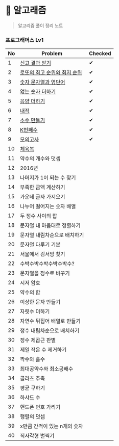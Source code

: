 # 🐳 알고래즘

> 알고리즘 풀이 정리 노트

### 프로그래머스 Lv1

| No  | Problem                                                                             | Checked |
| --- | ----------------------------------------------------------------------------------- | ------- |
| 1   | [신고 결과 받기](https://school.programmers.co.kr/learn/courses/30/lessons/92334)         | ✔       |
| 2   | [로또의 최고 순위와 최저 순위](https://school.programmers.co.kr/learn/courses/30/lessons/77484) | ✔       |
| 3   | [숫자 문자열과 영단어](https://school.programmers.co.kr/learn/courses/30/lessons/81301)      | ✔       |
| 4   | [없는 숫자 더하기](https://school.programmers.co.kr/learn/courses/30/lessons/86051)        | ✔       |
| 5   | [음양 더하기](https://school.programmers.co.kr/learn/courses/30/lessons/76501)           | ✔       |
| 6   | [내적](https://school.programmers.co.kr/learn/courses/30/lessons/70128)               | ✔       |
| 7   | [소수 만들기](https://school.programmers.co.kr/learn/courses/30/lessons/12977)           | ✔       |
| 8   | [K번째수](https://school.programmers.co.kr/learn/courses/30/lessons/42748)             | ✔       |
| 9   | [모의고사](https://school.programmers.co.kr/learn/courses/30/lessons/42840)             | ✔       |
| 10  | [체육복](https://school.programmers.co.kr/learn/courses/30/lessons/42862)              |         |
| 11  | 약수의 개수와 덧셈                                                                          |         |
| 12  | 2016년                                                                               |         |
| 13  | 나머지가 1이 되는 수 찾기                                                                     |         |
| 14  | 부족한 금액 계산하기                                                                         |         |
| 15  | 가운데 글자 가져오기                                                                         |         |
| 16  | 나누어 떨어지는 숫자 배열                                                                      |         |
| 17  | 두 정수 사이의 합                                                                          |         |
| 18  | 문자열 내 마음대로 정렬하기                                                                     |         |
| 19  | 문자열 내림차순으로 배치하기                                                                     |         |
| 20  | 문자열 다루기 기본                                                                          |         |
| 21  | 서울에서 김서방 찾기                                                                         |         |
| 22  | 수박수박수박수박수박수?                                                                        |         |
| 23  | 문자열을 정수로 바꾸기                                                                        |         |
| 24  | 시저 암호                                                                               |         |
| 25  | 약수의 합                                                                               |         |
| 26  | 이상한 문자 만들기                                                                          |         |
| 27  | 자릿수 더하기                                                                             |         |
| 28  | 자연수 뒤집어 배열로 만들기                                                                     |         |
| 29  | 정수 내림차순으로 배치하기                                                                      |         |
| 30  | 정수 제곱근 판별                                                                           |         |
| 31  | 제일 작은 수 제거하기                                                                        |         |
| 32  | 짝수와 홀수                                                                              |         |
| 33  | 최대공약수와 최소공배수                                                                        |         |
| 34  | 콜라츠 추측                                                                              |         |
| 35  | 평균 구하기                                                                              |         |
| 36  | 하샤드 수                                                                               |         |
| 37  | 핸드폰 번호 가리기                                                                          |         |
| 38  | 행렬의 덧셈                                                                              |         |
| 39  | x만큼 간격이 있는 n개의 숫자                                                                   |         |
| 40  | 직사각형 별찍기                                                                            |         |
